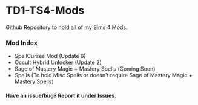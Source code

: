 # TD1-TS4-Mods
Github Repository to hold all of my Sims 4 Mods.

### Mod Index
* SpellCurses Mod (Update 6)
* Occult Hybrid Unlocker (Update 2)
* Sage of Mastery Magic + Mastery Spells (Coming Soon)
* Spells (To hold Misc Spells or doesn't require Sage of Mastery Magic + Mastery Spells)

#### Have an issue/bug? Report it under Issues.
